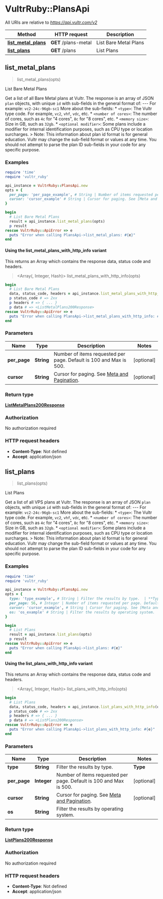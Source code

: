 # VultrRuby::PlansApi

All URIs are relative to *https://api.vultr.com/v2*

| Method | HTTP request | Description |
| ------ | ------------ | ----------- |
| [**list_metal_plans**](PlansApi.md#list_metal_plans) | **GET** /plans-metal | List Bare Metal Plans |
| [**list_plans**](PlansApi.md#list_plans) | **GET** /plans | List Plans |


## list_metal_plans

> <ListMetalPlans200Response> list_metal_plans(opts)

List Bare Metal Plans

Get a list of all Bare Metal plans at Vultr.  The response is an array of JSON `plan` objects, with unique `id` with sub-fields in the general format of:    <type>-<number of cores>-<memory size>-<optional modifier>  For example: `vc2-24c-96gb-sc1`  More about the sub-fields:  * `<type>`: The Vultr type code. For example, `vc2`, `vhf`, `vdc`, etc. * `<number of cores>`: The number of cores, such as `4c` for \"4 cores\", `8c` for \"8 cores\", etc. * `<memory size>`: Size in GB, such as `32gb`. * `<optional modifier>`: Some plans include a modifier for internal identification purposes, such as CPU type or location surcharges.  > Note: This information about plan id format is for general education. Vultr may change the sub-field format or values at any time. You should not attempt to parse the plan ID sub-fields in your code for any specific purpose. 

### Examples

```ruby
require 'time'
require 'vultr_ruby'

api_instance = VultrRuby::PlansApi.new
opts = {
  per_page: 'per_page_example', # String | Number of items requested per page. Default is 100 and Max is 500.
  cursor: 'cursor_example' # String | Cursor for paging. See [Meta and Pagination](#section/Introduction/Meta-and-Pagination).
}

begin
  # List Bare Metal Plans
  result = api_instance.list_metal_plans(opts)
  p result
rescue VultrRuby::ApiError => e
  puts "Error when calling PlansApi->list_metal_plans: #{e}"
end
```

#### Using the list_metal_plans_with_http_info variant

This returns an Array which contains the response data, status code and headers.

> <Array(<ListMetalPlans200Response>, Integer, Hash)> list_metal_plans_with_http_info(opts)

```ruby
begin
  # List Bare Metal Plans
  data, status_code, headers = api_instance.list_metal_plans_with_http_info(opts)
  p status_code # => 2xx
  p headers # => { ... }
  p data # => <ListMetalPlans200Response>
rescue VultrRuby::ApiError => e
  puts "Error when calling PlansApi->list_metal_plans_with_http_info: #{e}"
end
```

### Parameters

| Name | Type | Description | Notes |
| ---- | ---- | ----------- | ----- |
| **per_page** | **String** | Number of items requested per page. Default is 100 and Max is 500. | [optional] |
| **cursor** | **String** | Cursor for paging. See [Meta and Pagination](#section/Introduction/Meta-and-Pagination). | [optional] |

### Return type

[**ListMetalPlans200Response**](ListMetalPlans200Response.md)

### Authorization

No authorization required

### HTTP request headers

- **Content-Type**: Not defined
- **Accept**: application/json


## list_plans

> <ListPlans200Response> list_plans(opts)

List Plans

Get a list of all VPS plans at Vultr.  The response is an array of JSON `plan` objects, with unique `id` with sub-fields in the general format of:    <type>-<number of cores>-<memory size>-<optional modifier>  For example: `vc2-24c-96gb-sc1`  More about the sub-fields:  * `<type>`: The Vultr type code. For example, `vc2`, `vhf`, `vdc`, etc. * `<number of cores>`: The number of cores, such as `4c` for \"4 cores\", `8c` for \"8 cores\", etc. * `<memory size>`: Size in GB, such as `32gb`. * `<optional modifier>`: Some plans include a modifier for internal identification purposes, such as CPU type or location surcharges.  > Note: This information about plan id format is for general education. Vultr may change the sub-field format or values at any time. You should not attempt to parse the plan ID sub-fields in your code for any specific purpose. 

### Examples

```ruby
require 'time'
require 'vultr_ruby'

api_instance = VultrRuby::PlansApi.new
opts = {
  type: 'type_example', # String | Filter the results by type.  | **Type** | **Description** | |----------|-----------------| | all | All available types | | vc2 | Cloud Compute | | vdc | Dedicated Cloud | | vhf | High Frequency Compute | | vhp | High Performance | | voc | All Optimized Cloud types | | voc-g | General Purpose Optimized Cloud | | voc-c | CPU Optimized Cloud | | voc-m | Memory Optimized Cloud | | voc-s | Storage Optimized Cloud | | vcg | Cloud GPU |
  per_page: 56, # Integer | Number of items requested per page. Default is 100 and Max is 500.
  cursor: 'cursor_example', # String | Cursor for paging. See [Meta and Pagination](#section/Introduction/Meta-and-Pagination).
  os: 'os_example' # String | Filter the results by operating system.  |   | Type | Description | | - | ------ | ------------- | |   | windows | All available plans that support windows |
}

begin
  # List Plans
  result = api_instance.list_plans(opts)
  p result
rescue VultrRuby::ApiError => e
  puts "Error when calling PlansApi->list_plans: #{e}"
end
```

#### Using the list_plans_with_http_info variant

This returns an Array which contains the response data, status code and headers.

> <Array(<ListPlans200Response>, Integer, Hash)> list_plans_with_http_info(opts)

```ruby
begin
  # List Plans
  data, status_code, headers = api_instance.list_plans_with_http_info(opts)
  p status_code # => 2xx
  p headers # => { ... }
  p data # => <ListPlans200Response>
rescue VultrRuby::ApiError => e
  puts "Error when calling PlansApi->list_plans_with_http_info: #{e}"
end
```

### Parameters

| Name | Type | Description | Notes |
| ---- | ---- | ----------- | ----- |
| **type** | **String** | Filter the results by type.  | **Type** | **Description** | |----------|-----------------| | all | All available types | | vc2 | Cloud Compute | | vdc | Dedicated Cloud | | vhf | High Frequency Compute | | vhp | High Performance | | voc | All Optimized Cloud types | | voc-g | General Purpose Optimized Cloud | | voc-c | CPU Optimized Cloud | | voc-m | Memory Optimized Cloud | | voc-s | Storage Optimized Cloud | | vcg | Cloud GPU | | [optional] |
| **per_page** | **Integer** | Number of items requested per page. Default is 100 and Max is 500. | [optional] |
| **cursor** | **String** | Cursor for paging. See [Meta and Pagination](#section/Introduction/Meta-and-Pagination). | [optional] |
| **os** | **String** | Filter the results by operating system.  |   | Type | Description | | - | ------ | ------------- | |   | windows | All available plans that support windows | | [optional] |

### Return type

[**ListPlans200Response**](ListPlans200Response.md)

### Authorization

No authorization required

### HTTP request headers

- **Content-Type**: Not defined
- **Accept**: application/json

